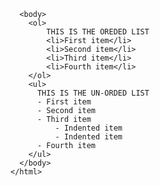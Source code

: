  <html>
      
      <body>
        <ol>
            THIS IS THE OREDED LIST
            <li>First item</li>
            <li>Second item</li>
            <li>Third item</li>
            <li>Fourth item</li>
        </ol>
        <ul>
          THIS IS THE UN-ORDED LIST
          - First item
          - Second item
          - Third item
              - Indented item
              - Indented item
          - Fourth item
        </ul>
      </body>
    </html>
